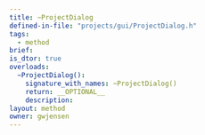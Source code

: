 ```yaml
---
title: ~ProjectDialog
defined-in-file: "projects/gui/ProjectDialog.h"
tags:
  - method
brief:
is_dtor: true
overloads:
  ~ProjectDialog():
    signature_with_names: ~ProjectDialog()
    return: __OPTIONAL__
    description:
layout: method
owner: gwjensen
---
```

